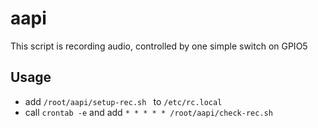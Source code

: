 # aapi
This script is recording audio, controlled by one simple switch on GPIO5

## Usage
- add ```/root/aapi/setup-rec.sh ``` to ```/etc/rc.local```
- call ```crontab -e``` and add ```* * * * * /root/aapi/check-rec.sh```
